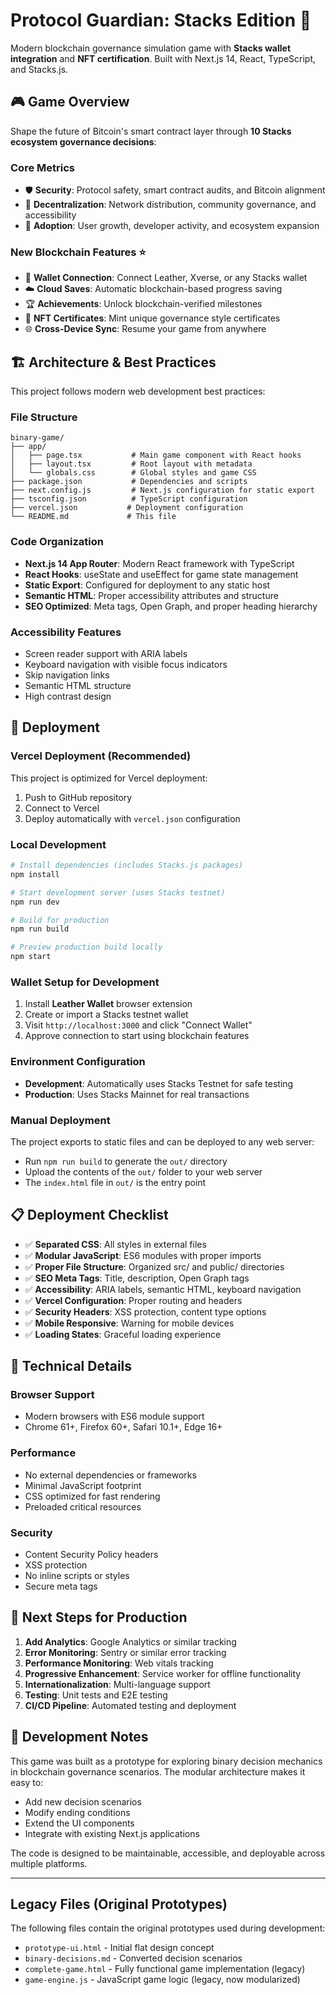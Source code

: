 # Protocol Guardian: Stacks Edition 🚀

Modern blockchain governance simulation game with **Stacks wallet integration** and **NFT certification**. Built with Next.js 14, React, TypeScript, and Stacks.js.

## 🎮 Game Overview

Shape the future of Bitcoin's smart contract layer through **10 Stacks ecosystem governance decisions**:

### Core Metrics
- 🛡️ **Security**: Protocol safety, smart contract audits, and Bitcoin alignment
- 👥 **Decentralization**: Network distribution, community governance, and accessibility
- 🚀 **Adoption**: User growth, developer activity, and ecosystem expansion

### New Blockchain Features ⭐
- 🔗 **Wallet Connection**: Connect Leather, Xverse, or any Stacks wallet
- ☁️ **Cloud Saves**: Automatic blockchain-based progress saving
- 🏆 **Achievements**: Unlock blockchain-verified milestones  
- 💎 **NFT Certificates**: Mint unique governance style certificates
- 🌐 **Cross-Device Sync**: Resume your game from anywhere

## 🏗️ Architecture & Best Practices

This project follows modern web development best practices:

### File Structure
```
binary-game/
├── app/
│   ├── page.tsx           # Main game component with React hooks
│   ├── layout.tsx         # Root layout with metadata
│   └── globals.css        # Global styles and game CSS
├── package.json           # Dependencies and scripts
├── next.config.js         # Next.js configuration for static export
├── tsconfig.json          # TypeScript configuration
├── vercel.json           # Deployment configuration
└── README.md             # This file
```

### Code Organization
- **Next.js 14 App Router**: Modern React framework with TypeScript
- **React Hooks**: useState and useEffect for game state management
- **Static Export**: Configured for deployment to any static host
- **Semantic HTML**: Proper accessibility attributes and structure
- **SEO Optimized**: Meta tags, Open Graph, and proper heading hierarchy

### Accessibility Features
- Screen reader support with ARIA labels
- Keyboard navigation with visible focus indicators
- Skip navigation links
- Semantic HTML structure
- High contrast design

## 🚀 Deployment

### Vercel Deployment (Recommended)
This project is optimized for Vercel deployment:

1. Push to GitHub repository
2. Connect to Vercel
3. Deploy automatically with `vercel.json` configuration

### Local Development
```bash
# Install dependencies (includes Stacks.js packages)
npm install

# Start development server (uses Stacks testnet)
npm run dev

# Build for production
npm run build

# Preview production build locally
npm start
```

### Wallet Setup for Development
1. Install **Leather Wallet** browser extension
2. Create or import a Stacks testnet wallet
3. Visit `http://localhost:3000` and click "Connect Wallet"
4. Approve connection to start using blockchain features

### Environment Configuration
- **Development**: Automatically uses Stacks Testnet for safe testing
- **Production**: Uses Stacks Mainnet for real transactions

### Manual Deployment
The project exports to static files and can be deployed to any web server:
- Run `npm run build` to generate the `out/` directory
- Upload the contents of the `out/` folder to your web server
- The `index.html` file in `out/` is the entry point

## 📋 Deployment Checklist

- ✅ **Separated CSS**: All styles in external files
- ✅ **Modular JavaScript**: ES6 modules with proper imports
- ✅ **Proper File Structure**: Organized src/ and public/ directories
- ✅ **SEO Meta Tags**: Title, description, Open Graph tags
- ✅ **Accessibility**: ARIA labels, semantic HTML, keyboard navigation
- ✅ **Vercel Configuration**: Proper routing and headers
- ✅ **Security Headers**: XSS protection, content type options
- ✅ **Mobile Responsive**: Warning for mobile devices
- ✅ **Loading States**: Graceful loading experience

## 🔧 Technical Details

### Browser Support
- Modern browsers with ES6 module support
- Chrome 61+, Firefox 60+, Safari 10.1+, Edge 16+

### Performance
- No external dependencies or frameworks
- Minimal JavaScript footprint
- CSS optimized for fast rendering
- Preloaded critical resources

### Security
- Content Security Policy headers
- XSS protection
- No inline scripts or styles
- Secure meta tags

## 🎯 Next Steps for Production

1. **Add Analytics**: Google Analytics or similar tracking
2. **Error Monitoring**: Sentry or similar error tracking
3. **Performance Monitoring**: Web vitals tracking
4. **Progressive Enhancement**: Service worker for offline functionality
5. **Internationalization**: Multi-language support
6. **Testing**: Unit tests and E2E testing
7. **CI/CD Pipeline**: Automated testing and deployment

## 📖 Development Notes

This game was built as a prototype for exploring binary decision mechanics in blockchain governance scenarios. The modular architecture makes it easy to:

- Add new decision scenarios
- Modify ending conditions
- Extend the UI components
- Integrate with existing Next.js applications

The code is designed to be maintainable, accessible, and deployable across multiple platforms.

---

## Legacy Files (Original Prototypes)

The following files contain the original prototypes used during development:
- `prototype-ui.html` - Initial flat design concept
- `binary-decisions.md` - Converted decision scenarios  
- `complete-game.html` - Fully functional game implementation (legacy)
- `game-engine.js` - JavaScript game logic (legacy, now modularized)